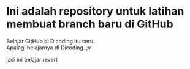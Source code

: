 # Ini adalah repository untuk latihan membuat branch baru di GitHub 
Belajar GitHub di Dicoding itu seru. <br>
Apalagi belajarnya di Dicoding. ;v

jadi ini belajar revert
